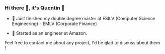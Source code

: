 ### Hi there 👋, it's Quentin 🤸

- 🌱 Just finished my double degree master at ESILV (Computer Science Engineering) - EMLV (Corporate Finance)

- 👯 Started as an engineer at Amazon.

Feel free to contact me about any project, I'd be glad to discuss about them !

<!--
**Shraneid/Shraneid** is a ✨ _special_ ✨ repository because its `README.md` (this file) appears on your GitHub profile.

Here are some ideas to get you started:

- 🔭 I’m currently working on ...
- 🌱 I’m currently learning ...
- 👯 I’m looking to collaborate on ...
- 🤔 I’m looking for help with ...
- 💬 Ask me about ...
- 📫 How to reach me: ...
- ⚡ Fun fact: ...
-->
